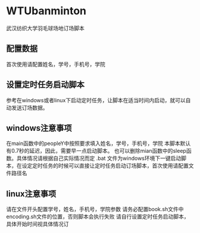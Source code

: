 # WTUbanminton
武汉纺织大学羽毛球场地订场脚本


## 配置数据
首次使用请配置姓名，学号，手机号，学院

## 设置定时任务启动脚本
参考在windows或者linux下启动定时任务，让脚本在适当时间内启动，就可以自动发送订场数据。

## windows注意事项
在main函数中的peopleY中按照要求填入姓名，学号，手机号，学院
本脚本默认有0.7秒的延迟，因此，需要早一点启动脚本。
也可以删除mian函数中的sleep函数。具体情况请根据自己实际情况而定
.bat 文件为windows环境下一键启动脚本，在设定定时任务的时候可以直接让定时任务启动订场脚本，首次使用请配置文件路径名

## linux注意事项
请在文件开头配置学号，姓名，手机号，学院参数
请务必配置book.sh文件中encoding.sh文件的位置，否则脚本会执行失败
请自行设置定时任务启动脚本，具体开始时间视具体情况订
